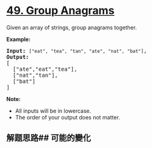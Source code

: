 # [49. Group Anagrams](https://leetcode-cn.com/problems/group-anagrams/)
Given an array of strings, group anagrams together.

**Example:**


<pre><strong>Input:</strong> <code>[&#34;eat&#34;, &#34;tea&#34;, &#34;tan&#34;, &#34;ate&#34;, &#34;nat&#34;, &#34;bat&#34;]</code>,
<strong>Output:</strong>
[
  [&#34;ate&#34;,&#34;eat&#34;,&#34;tea&#34;],
  [&#34;nat&#34;,&#34;tan&#34;],
  [&#34;bat&#34;]
]</pre>

**Note:**


- All inputs will be in lowercase.
- The order of your output does not matter.
## 解题思路## 可能的變化